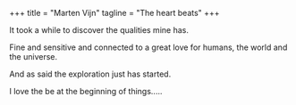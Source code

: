 +++
title = "Marten Vijn"
tagline = "The heart beats"
+++


It took a while to discover the qualities mine has.

Fine and sensitive and connected to a great love 
for humans, the world and the universe. 

And as said the exploration just has started.

I love the be at the beginning of things..... 


